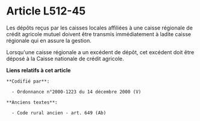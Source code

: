 # Article L512-45

Les dépôts reçus par les caisses locales affiliées à une caisse régionale de crédit agricole mutuel doivent être transmis
immédiatement à ladite caisse régionale qui en assure la gestion.

Lorsqu'une caisse régionale a un excédent de dépôt, cet excédent doit être déposé à la Caisse nationale de crédit agricole.

**Liens relatifs à cet article**

	**Codifié par**:

	  - Ordonnance n°2000-1223 du 14 décembre 2000 (V)

	**Anciens textes**:

	  - Code rural ancien - art. 649 (Ab)
